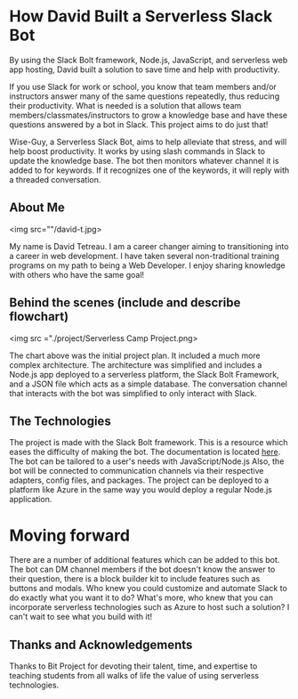 # How David Built a Serverless Slack Bot

By using the Slack Bolt framework, Node.js, JavaScript, and serverless web app hosting, David built a solution to save time and help with productivity.

If you use Slack for work or school, you know that team members and/or instructors answer many of the same questions repeatedly, thus reducing their productivity. What is needed is a solution that allows team members/classmates/instructors to grow a knowledge base and have these questions answered by a bot in Slack. This project aims to do just that!

Wise-Guy, a Serverless Slack Bot, aims to help alleviate that stress, and will help boost productivity. It works by using slash commands in Slack to update the knowledge base. The bot then monitors whatever channel it is added to for keywords. If it recognizes one of the keywords, it will reply with a threaded conversation.
## About Me

<img src=""/david-t.jpg>

My name is David Tetreau. I am a career changer aiming to transitioning into a career in web development. I have taken several non-traditional training programs on my path to being a Web Developer. I enjoy sharing knowledge with others who have the same goal!
## Behind the scenes (include and describe flowchart)

<img src ="./project/Serverless Camp Project.png>

The chart above was the initial project plan. It included a much more complex architecture. The architecture was simplified and includes a Node.js app deployed to a serverless platform, the Slack Bolt Framework, and a JSON file which acts as a simple database. The conversation channel that interacts with the bot was simplified to only interact with Slack.
## The Technologies
The project is made with the Slack Bolt framework. This is a resource which eases the difficulty of making the bot. The documentation is located [here](https://slack.dev/bolt-js/tutorial/getting-started). The bot can be tailored to a user's needs with JavaScript/Node.js Also, the bot will be connected to communication channels via their respective adapters, config files, and packages. The project can be deployed to a platform like Azure in the same way you would deploy a regular Node.js application.
# Moving forward
There are a number of additional features which can be added to this bot. The bot can DM channel members if the bot doesn't know the answer to their question, there is a block builder kit to include features such as buttons and modals. Who knew you could customize and automate Slack to do exactly what you want it to do? What's more, who knew that you can incorporate serverless technologies such as Azure to host such a solution? I can't wait to see what you build with it!
## Thanks and Acknowledgements
Thanks to Bit Project for devoting their talent, time, and expertise to teaching students from all walks of life the value of using serverless technologies.
